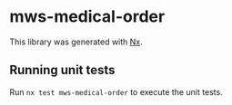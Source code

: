 # mws-medical-order

This library was generated with [Nx](https://nx.dev).

## Running unit tests

Run `nx test mws-medical-order` to execute the unit tests.
